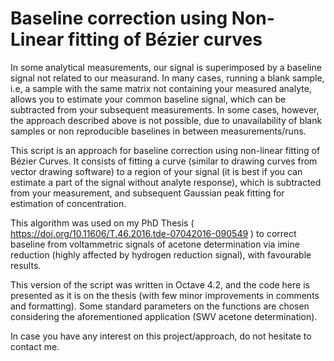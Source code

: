 # Baseline correction using Non-Linear fitting of Bézier curves

In some analytical measurements, our signal is superimposed by a baseline signal not related to our measurand. In many cases, running a blank sample, i.e, a sample with the same matrix not containing your measured analyte, allows you to estimate your common baseline signal, which can be subtracted from your subsequent measurements.  In some cases, however, the approach described above is not possible, due to unavailability of blank samples or non reproducible baselines in between measurements/runs.

This script is an approach for baseline correction using non-linear fitting of Bézier Curves. It consists of fitting a curve (similar to drawing curves from vector drawing software) to a region of your signal (it is best if you can estimate a part of the signal without analyte response), which is subtracted from your measurement, and subsequent Gaussian peak fitting for estimation of concentration. 

This algorithm was used on my PhD Thesis ( https://doi.org/10.11606/T.46.2016.tde-07042016-090549 ) to correct baseline from voltammetric signals of acetone determination via imine reduction (highly affected by hydrogen reduction signal), with favourable results.

This version of the script was written in Octave 4.2, and the code here is presented as it is on the thesis (with few minor improvements in comments and formatting). Some standard parameters on the functions are chosen considering the aforementioned application (SWV acetone determination).

In case you have any interest on this project/approach, do not hesitate to contact me.
